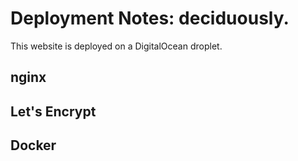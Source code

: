# Deployment Notes: deciduously.

This website is deployed on a DigitalOcean droplet.

## nginx

## Let's Encrypt

## Docker
